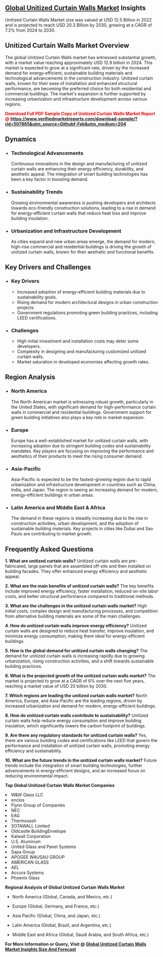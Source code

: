 <h2><a href="https://www.verifiedmarketreports.com/download-sample/?rid=507865&amp;utm_source=Githubf&amp;utm_medium=204" target="_blank">Global Unitized Curtain Walls Market</a> Insights</h2><p>Unitized Curtain Walls Market size was valued at USD 12.5 Billion in 2022 and is projected to reach USD 20.3 Billion by 2030, growing at a CAGR of 7.2% from 2024 to 2030.</p><p> <h2>Unitized Curtain Walls Market Overview</h2> <p>The global Unitized Curtain Walls market has witnessed substantial growth, with a market value reaching approximately USD 12.9 billion in 2024. This market is expected to grow at a significant rate, driven by the increased demand for energy-efficient, sustainable building materials and technological advancements in the construction industry. Unitized curtain walls, known for their ease of installation and enhanced structural performance, are becoming the preferred choice for both residential and commercial buildings. The market's expansion is further supported by increasing urbanization and infrastructure development across various regions.</p> <p><strong><p><span class=""><span style="color: #ff0000;"><strong>Download Full PDF Sample Copy of Unitized Curtain Walls Market Report</strong> @ </span><a href="https://www.verifiedmarketreports.com/download-sample/?rid=507865&amp;utm_source=Githubf-Feb&amp;utm_medium=204" target="_blank">https://www.verifiedmarketreports.com/download-sample/?rid=507865&amp;utm_source=Githubf-Feb&amp;utm_medium=204</a></span></p></strong></p> <h2>Dynamics</h2> <ul style="list-style-type:disc; padding-left:20px;"> <li><h3>Technological Advancements</h3> Continuous innovations in the design and manufacturing of unitized curtain walls are enhancing their energy efficiency, durability, and aesthetic appeal. The integration of smart building technologies has been a key factor in boosting demand.</li> <li><h3>Sustainability Trends</h3> Growing environmental awareness is pushing developers and architects towards eco-friendly construction solutions, leading to a rise in demand for energy-efficient curtain walls that reduce heat loss and improve building insulation.</li> <li><h3>Urbanization and Infrastructure Development</h3> As cities expand and new urban areas emerge, the demand for modern, high-rise commercial and residential buildings is driving the growth of unitized curtain walls, known for their aesthetic and functional benefits.</li> </ul> <h2>Key Drivers and Challenges</h2> <ul style="list-style-type:disc; padding-left:20px;"> <li><h3>Key Drivers</h3> <ul style="list-style-type:circle; padding-left:20px;"> <li>Increased adoption of energy-efficient building materials due to sustainability goals.</li> <li>Rising demand for modern architectural designs in urban construction projects.</li> <li>Government regulations promoting green building practices, including LEED certifications.</li> </ul> </li> <li><h3>Challenges</h3> <ul style="list-style-type:circle; padding-left:20px;"> <li>High initial investment and installation costs may deter some developers.</li> <li>Complexity in designing and manufacturing customized unitized curtain walls.</li> <li>Market saturation in developed economies affecting growth rates.</li> </ul> </li> </ul> <h2>Region Analysis</h2> <ul style="list-style-type:disc; padding-left:20px;"> <li><h3>North America</h3> The North American market is witnessing robust growth, particularly in the United States, with significant demand for high-performance curtain walls in commercial and residential buildings. Government support for green building initiatives also plays a key role in market expansion.</li> <li><h3>Europe</h3> Europe has a well-established market for unitized curtain walls, with increasing adoption due to stringent building codes and sustainability mandates. Key players are focusing on improving the performance and aesthetics of their products to meet the rising consumer demand.</li> <li><h3>Asia-Pacific</h3> Asia-Pacific is expected to be the fastest-growing region due to rapid urbanization and infrastructure development in countries such as China, India, and Japan. The region is seeing an increasing demand for modern, energy-efficient buildings in urban areas.</li> <li><h3>Latin America and Middle East & Africa</h3> The demand in these regions is steadily increasing due to the rise in construction activities, urban development, and the adoption of sustainable building materials. Key projects in cities like Dubai and Sao Paulo are contributing to market growth.</li> </ul> <h2>Frequently Asked Questions</h2> <p><strong>1. What are unitized curtain walls?</strong> Unitized curtain walls are pre-fabricated, large panels that are assembled off-site and then installed on building facades. They offer enhanced energy efficiency and aesthetic appeal.</p> <p><strong>2. What are the main benefits of unitized curtain walls?</strong> The key benefits include improved energy efficiency, faster installation, reduced on-site labor costs, and better structural performance compared to traditional methods.</p> <p><strong>3. What are the challenges in the unitized curtain walls market?</strong> High initial costs, complex design and manufacturing processes, and competition from alternative building materials are some of the main challenges.</p> <p><strong>4. How do unitized curtain walls improve energy efficiency?</strong> Unitized curtain walls are designed to reduce heat transfer, improve insulation, and minimize energy consumption, making them ideal for energy-efficient buildings.</p> <p><strong>5. How is the global demand for unitized curtain walls changing?</strong> The demand for unitized curtain walls is increasing rapidly due to growing urbanization, rising construction activities, and a shift towards sustainable building practices.</p> <p><strong>6. What is the projected growth of the unitized curtain walls market?</strong> The market is projected to grow at a CAGR of 6% over the next five years, reaching a market value of USD 20 billion by 2030.</p> <p><strong>7. Which regions are leading the unitized curtain walls market?</strong> North America, Europe, and Asia-Pacific are the leading regions, driven by increased urbanization and demand for modern, energy-efficient buildings.</p> <p><strong>8. How do unitized curtain walls contribute to sustainability?</strong> Unitized curtain walls help reduce energy consumption and improve building insulation, which significantly lowers the carbon footprint of buildings.</p> <p><strong>9. Are there any regulatory standards for unitized curtain walls?</strong> Yes, there are various building codes and certifications like LEED that govern the performance and installation of unitized curtain walls, promoting energy efficiency and sustainability.</p> <p><strong>10. What are the future trends in the unitized curtain walls market?</strong> Future trends include the integration of smart building technologies, further advancements in energy-efficient designs, and an increased focus on reducing environmental impact.</p> </p><p><strong>Top Global Unitized Curtain Walls Market Companies</strong></p><div data-test-id=""><p><li>W&W Glass LLC</li><li> enclos</li><li> Flynn Group of Companies</li><li> NEC</li><li> EAG</li><li> Thermosash</li><li> SOTAWALL Limited</li><li> Oldcastle BuildingEnvelope</li><li> Kalwall Corporation</li><li> U.S. Aluminum</li><li> United Glass and Panel Systems</li><li> Sapa Group</li><li> APOGEE WAUSAU GROUP</li><li> AMERICAN GLASS</li><li> AEL</li><li> Accura Systems</li><li> Phoenix Glass</li></p><div><strong>Regional Analysis of&nbsp;Global Unitized Curtain Walls Market</strong></div><ul><li dir="ltr"><p dir="ltr">North America&nbsp;(Global, Canada, and Mexico, etc.)</p></li><li dir="ltr"><p dir="ltr">Europe (Global, Germany, and France, etc.)</p></li><li dir="ltr"><p dir="ltr">Asia Pacific&nbsp;(Global, China, and Japan, etc.)</p></li><li dir="ltr"><p dir="ltr">Latin America&nbsp;(Global, Brazil, and Argentina, etc.)</p></li><li dir="ltr">Middle East and Africa&nbsp;(Global, Saudi Arabia, and South Africa, etc.)</li></ul><p><strong>For More Information or Query, Visit @&nbsp;</strong><strong><a href="https://www.verifiedmarketreports.com/product/unitized-curtain-walls-market-size-and-forecast/?utm_source=Githubf&amp;utm_medium=204" target="_blank">Global Unitized Curtain Walls Market Insights Size And Forecast</a></strong></p></div>
